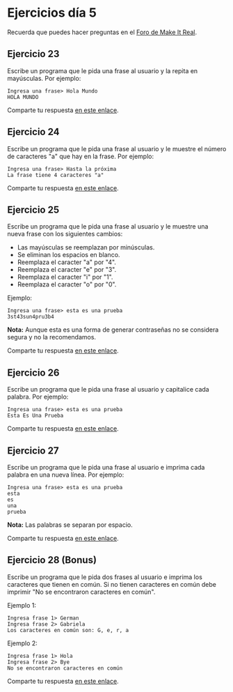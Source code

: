 # Ejercicios día 5

Recuerda que puedes hacer preguntas en el [Foro de Make It Real](https://foro.makeitreal.camp/c/intro-javascript-sept-2022/).

## Ejercicio 23

Escribe un programa que le pida una frase al usuario y la repita en mayúsculas. Por ejemplo:

```
Ingresa una frase> Hola Mundo
HOLA MUNDO
```

Comparte tu respuesta [en este enlace](https://foro.makeitreal.camp/t/respuestas-ejercicio-23-js-septiembre-2022/6374).

## Ejercicio 24

Escribe un programa que le pida una frase al usuario y le muestre el número de caracteres "a" que hay en la frase. Por ejemplo:

```
Ingresa una frase> Hasta la próxima
La frase tiene 4 caracteres "a"
```

Comparte tu respuesta [en este enlace](https://foro.makeitreal.camp/t/respuestas-ejercicio-24-js-septiembre-2022/6375).

## Ejercicio 25

Escribe un programa que le pida una frase al usuario y le muestre una nueva frase con los siguientes cambios:

* Las mayúsculas se reemplazan por minúsculas.
* Se eliminan los espacios en blanco.
* Reemplaza el caracter "a" por "4".
* Reemplaza el caracter "e" por "3".
* Reemplaza el caracter "i" por "1".
* Reemplaza el caracter "o" por "0".

Ejemplo:

```
Ingresa una frase> esta es una prueba
3st43sun4pru3b4
```

**Nota:** Aunque esta es una forma de generar contraseñas no se considera segura y no la recomendamos.

Comparte tu respuesta [en este enlace](https://foro.makeitreal.camp/t/respuestas-ejercicio-25-js-septiembre-2022/6376).

## Ejercicio 26

Escribe un programa que le pida una frase al usuario y capitalice cada palabra. Por ejemplo:

```
Ingresa una frase> esta es una prueba
Esta Es Una Prueba
```

Comparte tu respuesta [en este enlace](https://foro.makeitreal.camp/t/respuestas-ejercicio-26-js-septiembre-2022/6377).

## Ejercicio 27

Escribe un programa que le pida una frase al usuario e imprima cada palabra en una nueva línea. Por ejemplo:

```
Ingresa una frase> esta es una prueba
esta
es
una
prueba
```

**Nota:** Las palabras se separan por espacio.

Comparte tu respuesta [en este enlace](https://foro.makeitreal.camp/t/respuestas-ejercicio-27-js-septiembre-2022/6378).

## Ejercicio 28 (Bonus)

Escribe un programa que le pida dos frases al usuario e imprima los caracteres que tienen en común. Si no tienen caracteres en común debe imprimir "No se encontraron caracteres en común".

Ejemplo 1:

```
Ingresa frase 1> German
Ingresa frase 2> Gabriela
Los caracteres en común son: G, e, r, a
```

Ejemplo 2:

```
Ingresa frase 1> Hola
Ingresa frase 2> Bye
No se encontraron caracteres en común
```

Comparte tu respuesta [en este enlace](https://foro.makeitreal.camp/t/respuestas-ejercicio-28-js-septiembre-2022/6379).
